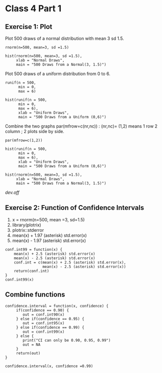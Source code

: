 # Class 4 Part 1 
## Exercise 1: Plot
Plot 500 draws of a normal distribution with mean 3 sd 1.5. 
```
rnorm(n=500, mean=3, sd =1.5)

hist(rnorm(n=500, mean=3, sd =1.5), 
     xlab = "Normal Draws", 
     main = "500 Draws from a Normal(3, 1.5)")
```
Plot 500 draws of a uniform distribution from 0 to 6. 
```
runif(n = 500,
      min = 0,
      max = 6)
      
hist(runif(n = 500,
      min = 0,
      max = 6),
      xlab = "Uniform Draws",
      main = "500 Draws from a Uniform (0,6)")
```
Combine the two graphs
par(mfrow=c(nr,nc)) : (nr,nc)= (1,2) means 1 row 2 column ; 2 plots side by side.
```
par(mfrow=c(1,2))

hist(runif(n = 500,
      min = 0,
      max = 6),
      xlab = "Uniform Draws",
      main = "500 Draws from a Uniform (0,6)")

hist(rnorm(n=500, mean=3, sd =1.5), 
     xlab = "Normal Draws", 
     main = "500 Draws from a Normal(3, 1.5)")
```
*dev.off*

## Exercise 2: Function of Confidence Intervals 
1. x = rnorm(n=500, mean =3, sd=1.5)
2. library(plotrix) 
3. plotrix::stderror
4. mean(x) + 1.97 (asterisk) std.error(x)
5. mean(x) - 1.97 (asterisk) std.error(x)
```
conf.int99 = function(x) {
    mean(x) + 2.5 (asterisk) std.error(x)
    mean(x) - 2.5 (asterisk) std.error(x) 
    conf.int = c(mean(x) + 2.5 (asterisk) std.error(x),
                 mean(x) - 2.5 (asterisk) std.error(x))
    return(conf.int)
}
conf.int99(x)
```
## Combine functions 
```
confidence.interval = function(x, confidence) {
     if(confidence == 0.90) {
        out = conf.int90(x)
     } else if(confidence == 0.95) {
        out = conf.int95(x)
     } else if(confidence == 0.99) {
        out = conf.int99(x)
     } else { 
        print("CI can only be 0.90, 0.95, 0.99")
        out = NA
     } 
     return(out)
}

confidence.interval(x, confidence =0.99)
```
